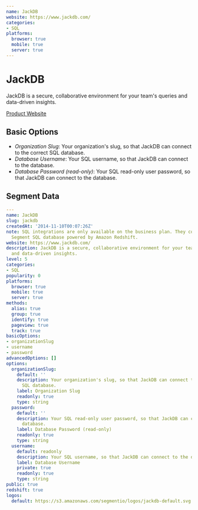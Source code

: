 ```yaml
---
name: JackDB
website: https://www.jackdb.com/
categories:
- SQL
platforms:
  browser: true
  mobile: true
  server: true
---
```


# JackDB

JackDB is a secure, collaborative environment for your team's queries and data-driven insights.

[Product Website](https://www.jackdb.com/)

## Basic Options

- *Organization Slug*: Your organization's slug, so that JackDB can connect to the correct SQL database.
- *Database Username*: Your SQL username, so that JackDB can connect to the database.
- *Database Password (read-only)*: Your SQL read-only user password, so that JackDB can connect to the database.


## Segment Data
```yaml
---
name: JackDB
slug: jackdb
createdAt: '2014-11-10T00:07:26Z'
note: SQL integrations are only available on the business plan. They connect to your
  Segment SQL database powered by Amazon Redshift.
website: https://www.jackdb.com/
description: JackDB is a secure, collaborative environment for your team's queries
  and data-driven insights.
level: 5
categories:
- SQL
popularity: 0
platforms:
  browser: true
  mobile: true
  server: true
methods:
  alias: true
  group: true
  identify: true
  pageview: true
  track: true
basicOptions:
- organizationSlug
- username
- password
advancedOptions: []
options:
  organizationSlug:
    default: ''
    description: Your organization's slug, so that JackDB can connect to the correct
      SQL database.
    label: Organization Slug
    readonly: true
    type: string
  password:
    default: ''
    description: Your SQL read-only user password, so that JackDB can connect to the
      database.
    label: Database Password (read-only)
    readonly: true
    type: string
  username:
    default: readonly
    description: Your SQL username, so that JackDB can connect to the database.
    label: Database Username
    private: true
    readonly: true
    type: string
public: true
redshift: true
logos:
  default: https://s3.amazonaws.com/segmentio/logos/jackdb-default.svg

```

